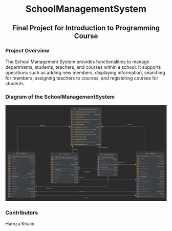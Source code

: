 # <p style="text-align: center;">SchoolManagementSystem</p>
## <p style="text-align: center;">Final Project for Introduction to Programming Course</p>

### Project Overview

The School Management System provides functionalities to manage departments, students, teachers, and courses
within a school. It supports operations such as adding new members, displaying information,
searching for members, assigning teachers to courses, and registering courses for students.
### Diagram of the SchoolManagementSystem
![img.png](img.png)

### Contributors
Hamza Khalid